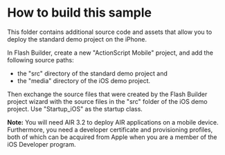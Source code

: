 How to build this sample
========================

This folder contains additional source code and assets that allow you to deploy the standard demo project on the iPhone.

In Flash Builder, create a new "ActionScript Mobile" project, and add the following source paths:

* the "src" directory of the standard demo project and
* the "media" directory of the iOS demo project.

Then exchange the source files that were created by the Flash Builder project wizard with the source files in the "src" folder of the iOS demo project. Use "Startup_iOS" as the startup class.

**Note:** You will need AIR 3.2 to deploy AIR applications on a mobile device. Furthermore, you need a developer certificate and provisioning profiles, both of which can be acquired from Apple when you are a member of the iOS Developer program. 
